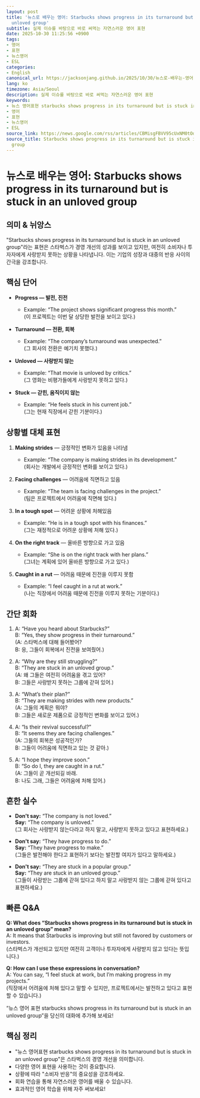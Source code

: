 ```yaml
---
layout: post
title: '뉴스로 배우는 영어: Starbucks shows progress in its turnaround but is stuck in an
  unloved group'
subtitle: 실제 이슈를 바탕으로 바로 써먹는 자연스러운 영어 표현
date: 2025-10-30 11:25:56 +0900
tags:
- 영어
- 표현
- 뉴스영어
- ESL
categories:
- English
canonical_url: https://jacksonjang.github.io/2025/10/30/뉴스로-배우는-영어-starbucks-shows-progress-in-its-turnaround-but-is-stuck-in-an-unloved-group/
lang: ko
timezone: Asia/Seoul
description: 실제 이슈를 바탕으로 바로 써먹는 자연스러운 영어 표현
keywords:
- 뉴스 영어표현 starbucks shows progress in its turnaround but is stuck in an unloved group
- 영어
- 표현
- 뉴스영어
- ESL
source_link: https://news.google.com/rss/articles/CBMisgFBVV95cUxNM0tOdXJuY2ZxQUNGdlFISEE5TUhlR1dKeTdjQi1VVmN6UmJ6aGRNdC1IVnl4ME4xaDVVVVgydXU5MHhmX3FqYTBnN1NkS29jVXpaTVJNWGFmOXlEUlN2QWp3UlJGTXczamNuN0RZZFM0MnVtRGhSOTdLY1lJdG1ZZEliQzA0cWVqZ0FDN0p1b3lBTHdoWjJFR29IM2h1M0NRalJ0REpZMUFrQlVVWmFrQ2pn?oc=5
source_title: Starbucks shows progress in its turnaround but is stuck in an unloved
  group
---
```


# 뉴스로 배우는 영어: Starbucks shows progress in its turnaround but is stuck in an unloved group

## 의미 & 뉘앙스

"Starbucks shows progress in its turnaround but is stuck in an unloved group"라는 표현은 스타벅스가 경영 개선의 성과를 보이고 있지만, 여전히 소비자나 투자자에게 사랑받지 못하는 상황을 나타냅니다. 이는 기업의 성장과 대중의 반응 사이의 간극을 강조합니다.

## 핵심 단어

- **Progress — 발전, 진전**
  - Example: “The project shows significant progress this month.”  
    (이 프로젝트는 이번 달 상당한 발전을 보이고 있다.)

- **Turnaround — 전환, 회복**
  - Example: “The company’s turnaround was unexpected.”  
    (그 회사의 전환은 예기치 못했다.)

- **Unloved — 사랑받지 않는**
  - Example: “That movie is unloved by critics.”  
    (그 영화는 비평가들에게 사랑받지 못하고 있다.)

- **Stuck — 갇힌, 움직이지 않는**
  - Example: “He feels stuck in his current job.”  
    (그는 현재 직장에서 갇힌 기분이다.)

## 상황별 대체 표현

1. **Making strides** — 긍정적인 변화가 있음을 나타냄  
   - Example: “The company is making strides in its development.”  
     (회사는 개발에서 긍정적인 변화를 보이고 있다.)

2. **Facing challenges** — 어려움에 직면하고 있음  
   - Example: “The team is facing challenges in the project.”  
     (팀은 프로젝트에서 어려움에 직면해 있다.)

3. **In a tough spot** — 어려운 상황에 처해있음  
   - Example: “He is in a tough spot with his finances.”  
     (그는 재정적으로 어려운 상황에 처해 있다.)

4. **On the right track** — 올바른 방향으로 가고 있음  
   - Example: “She is on the right track with her plans.”  
     (그녀는 계획에 있어 올바른 방향으로 가고 있다.)

5. **Caught in a rut** — 어려움 때문에 진전을 이루지 못함  
   - Example: “I feel caught in a rut at work.”  
     (나는 직장에서 어려움 때문에 진전을 이루지 못하는 기분이다.)

## 간단 회화

1. A: “Have you heard about Starbucks?”  
   B: “Yes, they show progress in their turnaround.”  
   (A: 스타벅스에 대해 들어봤어?  
   B: 응, 그들이 회복에서 진전을 보여줬어.)

2. A: “Why are they still struggling?”  
   B: “They are stuck in an unloved group.”  
   (A: 왜 그들은 여전히 어려움을 겪고 있어?  
   B: 그들은 사랑받지 못하는 그룹에 갇혀 있어.)

3. A: “What’s their plan?”  
   B: “They are making strides with new products.”  
   (A: 그들의 계획은 뭐야?  
   B: 그들은 새로운 제품으로 긍정적인 변화를 보이고 있어.)

4. A: “Is their revival successful?”  
   B: “It seems they are facing challenges.”  
   (A: 그들의 회복은 성공적인가?  
   B: 그들이 어려움에 직면하고 있는 것 같아.)

5. A: “I hope they improve soon.”  
   B: “So do I, they are caught in a rut.”  
   (A: 그들이 곧 개선되길 바래.  
   B: 나도 그래, 그들은 어려움에 처해 있어.)

## 흔한 실수

- **Don't say:** “The company is not loved.”  
  **Say:** “The company is unloved.”  
  (그 회사는 사랑받지 않는다라고 하지 말고, 사랑받지 못하고 있다고 표현하세요.)

- **Don't say:** “They have progress to do.”  
  **Say:** “They have progress to make.”  
  (그들은 발전해야 한다고 표현하기 보다는 발전할 여지가 있다고 말하세요.)

- **Don't say:** “They are stuck in a popular group.”  
  **Say:** “They are stuck in an unloved group.”  
  (그들이 사랑받는 그룹에 갇혀 있다고 하지 말고 사랑받지 않는 그룹에 갇혀 있다고 표현하세요.)

## 빠른 Q&A

**Q: What does “Starbucks shows progress in its turnaround but is stuck in an unloved group” mean?**  
A: It means that Starbucks is improving but still not favored by customers or investors.  
(스타벅스가 개선되고 있지만 여전히 고객이나 투자자에게 사랑받지 않고 있다는 뜻입니다.)

**Q: How can I use these expressions in conversation?**  
A: You can say, “I feel stuck at work, but I’m making progress in my projects.”  
(직장에서 어려움에 처해 있다고 말할 수 있지만, 프로젝트에서는 발전하고 있다고 표현할 수 있습니다.)

“뉴스 영어 표현 starbucks shows progress in its turnaround but is stuck in an unloved group”을 당신의 대화에 추가해 보세요!

## 핵심 정리

- "뉴스 영어표현 starbucks shows progress in its turnaround but is stuck in an unloved group"은 스타벅스의 경영 개선을 의미합니다.
- 다양한 영어 표현을 사용하는 것이 중요합니다.
- 상황에 따라 "소비자 반응"의 중요성을 강조하세요.
- 회화 연습을 통해 자연스러운 영어를 배울 수 있습니다.
- 효과적인 영어 학습을 위해 자주 써보세요!
